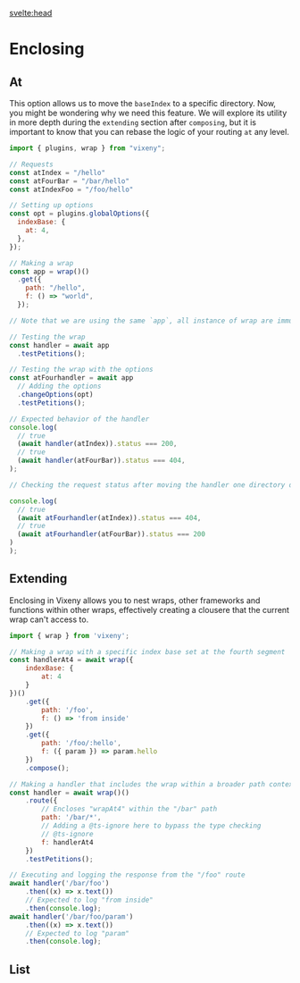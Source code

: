 <script>
 import ListOfAdvance from '$lib/components/listofAdvance.svelte';;

</script>

<svelte:head>

<title>Extending - Vixeny</title>
<meta name="description" content="Adding elements together" />
</svelte:head>

# Enclosing

## At

This option allows us to move the `baseIndex` to a specific directory. Now, you
might be wondering why we need this feature. We will explore its utility in more
depth during the `extending` section after `composing`, but it is important to
know that you can rebase the logic of your routing `at` any level.

```javascript
import { plugins, wrap } from "vixeny";

// Requests
const atIndex = "/hello"
const atFourBar = "/bar/hello"
const atIndexFoo = "/foo/hello"

// Setting up options
const opt = plugins.globalOptions({
  indexBase: {
    at: 4,
  },
});

// Making a wrap
const app = wrap()()
  .get({
    path: "/hello",
    f: () => "world",
  });

// Note that we are using the same `app`, all instance of wrap are immutable

// Testing the wrap
const handler = await app
  .testPetitions();

// Testing the wrap with the options
const atFourhandler = await app
  // Adding the options
  .changeOptions(opt)
  .testPetitions();

// Expected behavior of the handler
console.log(
  // true
  (await handler(atIndex)).status === 200,
  // true
  (await handler(atFourBar)).status === 404,
);

// Checking the request status after moving the handler one directory deeper

console.log(
  // true
  (await atFourhandler(atIndex)).status === 404,
  // true
  (await atFourhandler(atFourBar)).status === 200
)
);
```

## Extending

Enclosing in Vixeny allows you to nest wraps, other frameworks and functions
within other wraps, effectively creating a clousere that the current wrap can't
access to.

```javascript
import { wrap } from 'vixeny';

// Making a wrap with a specific index base set at the fourth segment
const handlerAt4 = await wrap({
	indexBase: {
		at: 4
	}
})()
	.get({
		path: '/foo',
		f: () => 'from inside'
	})
	.get({
		path: '/foo/:hello',
		f: ({ param }) => param.hello
	})
	.compose();

// Making a handler that includes the wrap within a broader path context
const handler = await wrap()()
	.route({
		// Encloses "wrapAt4" within the "/bar" path
		path: '/bar/*',
		// Adding a @ts-ignore here to bypass the type checking
		// @ts-ignore
		f: handlerAt4
	})
	.testPetitions();

// Executing and logging the response from the "/foo" route
await handler('/bar/foo')
	.then((x) => x.text())
	// Expected to log "from inside"
	.then(console.log);
await handler('/bar/foo/param')
	.then((x) => x.text())
	// Expected to log "param"
	.then(console.log);
```

## List

<ListOfAdvance />
